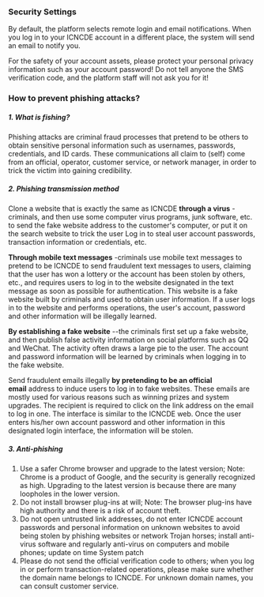 ### Security Settings

By default, the platform selects remote login and email notifications. When you log in to your ICNCDE account in a different place, the system will send an email to notify you.

For the safety of your account assets, please protect your personal privacy information such as your account password! Do not tell anyone the SMS verification code, and the platform staff will not ask you for it!

### How to prevent phishing attacks?

##### 1. What is fishing?
Phishing attacks are criminal fraud processes that pretend to be others to obtain sensitive personal information such as usernames, passwords, credentials, and ID cards. These communications all claim to (self) come from an official, operator, customer service, or network manager, in order to trick the victim into gaining credibility.

##### 2. Phishing transmission method
Clone a website that is exactly the same as ICNCDE **through a virus** -criminals, and then use some computer virus programs, junk software, etc. to send the fake website address to the customer's computer, or put it on the search website to trick the user Log in to steal user account passwords, transaction information or credentials, etc.

**Through mobile text messages** -criminals use mobile text messages to pretend to be ICNCDE to send fraudulent text messages to users, claiming that the user has won a lottery or the account has been stolen by others, etc., and requires users to log in to the website designated in the text message as soon as possible for authentication. This website is a fake website built by criminals and used to obtain user information. If a user logs in to the website and performs operations, the user's account, password and other information will be illegally learned.

**By establishing a fake website** --the criminals first set up a fake website, and then publish false activity information on social platforms such as QQ and WeChat. The activity often draws a large pie to the user. The account and password information will be learned by criminals when logging in to the fake website.

Send fraudulent emails illegally **by pretending to be an official email** address to induce users to log in to fake websites. These emails are mostly used for various reasons such as winning prizes and system upgrades. The recipient is required to click on the link address on the email to log in one. The interface is similar to the ICNCDE web. Once the user enters his/her own account password and other information in this designated login interface, the information will be stolen.

##### 3. Anti-phishing
1. Use a safer Chrome browser and upgrade to the latest version; Note: Chrome is a product of Google, and the security is generally recognized as high. Upgrading to the latest version is because there are many loopholes in the lower version.
2. Do not install browser plug-ins at will; Note: The browser plug-ins have high authority and there is a risk of account theft.
3. Do not open untrusted link addresses, do not enter ICNCDE account passwords and personal information on unknown websites to avoid being stolen by phishing websites or network Trojan horses; install anti-virus software and regularly anti-virus on computers and mobile phones; update on time System patch
4. Please do not send the official verification code to others; when you log in or perform transaction-related operations, please make sure whether the domain name belongs to ICNCDE. For unknown domain names, you can consult customer service.
